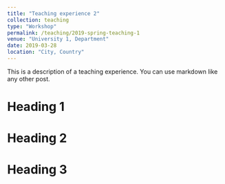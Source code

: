 ```yaml
---
title: "Teaching experience 2"
collection: teaching
type: "Workshop"
permalink: /teaching/2019-spring-teaching-1
venue: "University 1, Department"
date: 2019-03-28
location: "City, Country"
---
```


This is a description of a teaching experience. You can use markdown like any other post.

Heading 1
======

Heading 2
======

Heading 3
======
